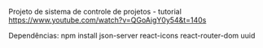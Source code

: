 Projeto de sistema de controle de projetos - tutorial https://www.youtube.com/watch?v=QGoAigY0y54&t=140s

Dependências: npm install json-server react-icons react-router-dom uuid
